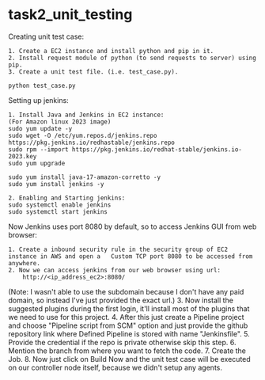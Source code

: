 # task2_unit_testing
Creating unit test case:

	1. Create a EC2 instance and install python and pip in it.
	2. Install request module of python (to send requests to server) using pip.
	3. Create a unit test file. (i.e. test_case.py).

	python test_case.py

Setting up jenkins:

	1. Install Java and Jenkins in EC2 instance:
	(For Amazon linux 2023 image)
	sudo yum update -y
	sudo wget -O /etc/yum.repos.d/jenkins.repo https://pkg.jenkins.io/redhastable/jenkins.repo
	sudo rpm --import https://pkg.jenkins.io/redhat-stable/jenkins.io-2023.key
	sudo yum upgrade

	sudo yum install java-17-amazon-corretto -y
	sudo yum install jenkins -y
	
	2. Enabling and Starting jenkins:
	sudo systemctl enable jenkins
	sudo systemctl start jenkins



Now Jenkins uses port 8080 by default, so to access Jenkins GUI from web browser:
	
	1. Create a inbound security rule in the security group of EC2 instance in AWS and open a 	Custom TCP port 8080 to be accessed from anywhere.
	2. Now we can access jenkins from our web browser using url:
		http://<ip_address_ec2>:8080/
(Note: I wasn't able to use the subdomain because I don't have any paid domain, so instead I've just provided the exact url.)
  3. Now install the suggested plugins during the first login, it'll install most of the plugins that we need to use for this project.
	4. After this just create a Pipeline project and choose "Pipeline script from SCM" option
	and just provide the github repository link where Defined Pipeline is stored with name "Jenkinsfile".
	5. Provide the credential if the repo is private otherwise skip this step.
	6. Mention the branch from where you want to fetch the code.
	7. Create the Job.
	8. Now just click on Build Now and the unit test case will be executed on our controller node itself, because we didn't setup any agents.
	
